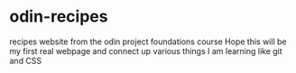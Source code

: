 # odin-recipes
recipes website from the odin project foundations course
Hope this will be my first real webpage and connect up various things I am learning like git and CSS
